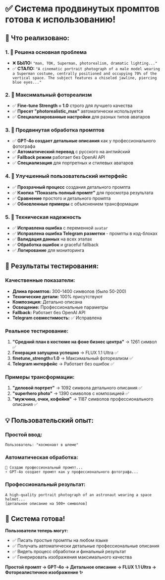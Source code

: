 # ✅ Система продвинутых промптов готова к использованию!

## 🚀 Что реализовано:

### 1. **🎯 Решена основная проблема**
- ❌ **БЫЛО:** `"man, TOK, Superman, photorealism, dramatic lighting..."`
- ✅ **СТАЛО:** `"A cinematic portrait photograph of a male model wearing a Superman costume, centrally positioned and occupying 70% of the vertical space. The subject features a chiseled jawline, piercing blue eyes..."`

### 2. **📸 Максимальный фотореализм**
- ✅ **Fine-tune Strength = 1.0** строго для лучшего качества
- ✅ **Пресет "photorealistic_max"** автоматически используется
- ✅ **Специализированные настройки** для разных типов аватаров

### 3. **🤖 Продвинутая обработка промптов**
- ✅ **GPT-4o создает детальные описания** как у профессионального фотографа
- ✅ **Автоматический перевод** с русского на английский
- ✅ **Fallback режим** работает без OpenAI API
- ✅ **Специализация** для портретных и стилевых аватаров

### 4. **🎨 Улучшенный пользовательский интерфейс**
- ✅ **Прозрачный процесс** создания детального промпта
- ✅ **Кнопка "Показать полный промпт"** для просмотра результата
- ✅ **Сравнение** простого и детального промпта
- ✅ **Обновленные примеры** с объяснением трансформации

### 5. **🔧 Техническая надежность**
- ✅ **Исправлена ошибка** с переменной `avatar` 
- ✅ **Исправлена ошибка Telegram разметки** - промпты в код-блоках
- ✅ **Валидация данных** на всех этапах
- ✅ **Обработка ошибок** и graceful fallback
- ✅ **Логирование** для мониторинга

## 🎯 Результаты тестирования:

### **Качественные показатели:**
- **Длина промптов:** 300-1400 символов (было 50-200)
- **Технические детали:** 100% присутствуют
- **Композиция:** Детально описана
- **Освещение:** Профессиональные параметры
- **Fallback:** Работает без OpenAI API
- **Telegram совместимость:** ✅ Исправлена

### **Реальное тестирование:**
1. **"Средний план в костюме на фоне бизнес центра"** → 1261 символ ✅
2. **Генерация запущена успешно** → FLUX 1.1 Ultra ✅
3. **finetune_strength=1.0** → Максимальный фотореализм ✅
4. **Telegram интерфейс** → Работает без ошибок ✅

### **Примеры трансформации:**
1. **"деловой портрет"** → 1092 символа детального описания ✅
2. **"superhero photo"** → 1390 символов с композицией ✅
3. **"мужчина, очки, кофейня"** → 1187 символов профессионального описания ✅

## 💡 Пользовательский опыт:

### **Простой ввод:**
```
Пользователь: "космонавт в шлеме"
```

### **Автоматическая обработка:**
```
🤖 Создаю профессиональный промпт...
⚡ GPT-4o создает промпт как у профессионального фотографа...
```

### **Профессиональный результат:**
```
A high-quality portrait photograph of an astronaut wearing a space helmet...
[детальное описание на 500+ символов]
```

## 🎉 Система готова!

**Пользователи теперь могут:**
- ✅ Писать простые промпты на любом языке
- ✅ Получать автоматически детальные профессиональные описания  
- ✅ Видеть процесс обработки и финальный результат
- ✅ Генерировать изображения максимального качества

**Простой промпт → GPT-4o → Детальное описание → FLUX 1.1 Ultra → Фотореалистичное изображение ✨** 